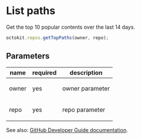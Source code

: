 # List paths

Get the top 10 popular contents over the last 14 days.

```js
octokit.repos.getTopPaths(owner, repo);
```

## Parameters

<table>
  <thead>
    <tr>
      <th>name</th>
      <th>required</th>
      <th>description</th>
    </tr>
  </thead>
  <tbody>
    <tr><td>owner</td><td>yes</td><td>

owner parameter

</td></tr>
<tr><td>repo</td><td>yes</td><td>

repo parameter

</td></tr>
  </tbody>
</table>

See also: [GitHub Developer Guide documentation](endpoint.documentationUrl).
